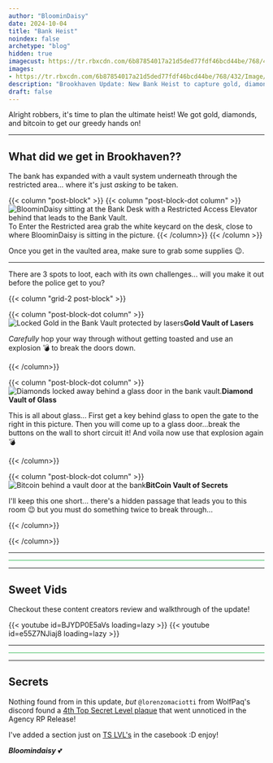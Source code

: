 ```yaml
---
author: "BloominDaisy"
date: 2024-10-04
title: "Bank Heist"
noindex: false
archetype: "blog"
hidden: true
imagecust: https://tr.rbxcdn.com/6b87854017a21d5ded77fdf46bcd44be/768/432/Image/Png
images:
- https://tr.rbxcdn.com/6b87854017a21d5ded77fdf46bcd44be/768/432/Image/Png
description: "Brookhaven Update: New Bank Heist to capture gold, diamonds, and bitcoin"
draft: false
---
```


Alright robbers, it's time to plan the ultimate heist! We got gold, diamonds, and bitcoin to get our greedy hands on!

---

## What did we get in Brookhaven??

The bank has expanded with a vault system underneath through the restricted area... where it's just _asking_ to be taken.



{{< column "post-block" >}}
{{< column "post-block-dot column" >}}
![BloominDaisy sitting at the Bank Desk with a Restricted Access Elevator behind that leads to the Bank Vault.](/images/blog/bank_vault_elevator.png?width=400px)To Enter the Restricted area grab the white keycard on the desk, close to where BloominDaisy is sitting in the picture.
{{< /column>}}
{{< /column >}}


Once you get in the vaulted area, make sure to grab some supplies :wink:. 

---

There are 3 spots to loot, each with its own challenges... will you make it out before the police get to you?


{{< column "grid-2 post-block" >}}

{{< column "post-block-dot column" >}}
![Locked Gold in the Bank Vault protected by lasers](/images/blog/gold_vault.png)**Gold Vault of Lasers** <p style="text-align: left">_Carefully_ hop your way through without getting toasted and use an explosion :bomb: to break the doors down.</p>
{{< /column>}}


{{< column "post-block-dot column" >}}
![Diamonds locked away behind a glass door in the bank vault.](/images/blog/diamond_vault.png)**Diamond Vault of Glass** <p style="text-align: left">This is all about glass... First get a key behind glass to open the gate to the right in this picture. Then you will come up to a glass door...break the buttons on the wall to short circuit it! And voila now use that explosion again :bomb: </p>
{{< /column>}}


{{< column "post-block-dot column" >}}
![Bitcoin behind a vault door at the bank](/images/blog/bitcoin_vault.png)**BitCoin Vault of Secrets** <p style="text-align: left">I'll keep this one short... there's a hidden passage that leads you to this room :wink: but you must do something twice to break through...</p>
{{< /column>}}

{{< /column>}}

---

<hr style="background-color: #28b44c" size=8 class="post-block">

---

## Sweet Vids

Checkout these content creators review and walkthrough of the update!

<div class="grid-2 post-vid-dot">
{{< youtube id=BJYDP0E5aVs loading=lazy >}}
{{< youtube id=e55Z7NJiaj8 loading=lazy >}}
</div>

---

<hr style="background-color: #28b44c" size=8 class="post-block">

---

## Secrets

Nothing found from in this update, _but_ `@lorenzomaciotti` from WolfPaq's discord found a [4th Top Secret Level plaque](casebook/interesting/top_secret_level/#ts-lvl4) that went unnoticed in the Agency RP Release!

I've added a section just on [TS LVL's](casebook/interesting/top_secret_level/) in the casebook :D enjoy!

_**Bloomindaisy**_ <span class="nowrap"><span class="emojify">💕</span>